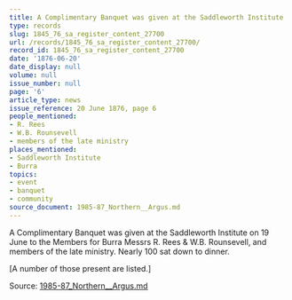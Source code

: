 ```yaml
---
title: A Complimentary Banquet was given at the Saddleworth Institute
type: records
slug: 1845_76_sa_register_content_27700
url: /records/1845_76_sa_register_content_27700/
record_id: 1845_76_sa_register_content_27700
date: '1876-06-20'
date_display: null
volume: null
issue_number: null
page: '6'
article_type: news
issue_reference: 20 June 1876, page 6
people_mentioned:
- R. Rees
- W.B. Rounsevell
- members of the late ministry
places_mentioned:
- Saddleworth Institute
- Burra
topics:
- event
- banquet
- community
source_document: 1985-87_Northern__Argus.md
---
```


A Complimentary Banquet was given at the Saddleworth Institute on 19 June to the Members for Burra Messrs R. Rees & W.B. Rounsevell, and members of the late ministry.  Nearly 100 sat down to dinner.

[A number of those present are listed.]

Source: [1985-87_Northern__Argus.md](/downloads/markdown/1985-87_Northern__Argus.md)
